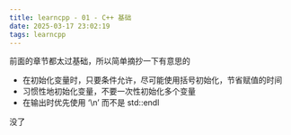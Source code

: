 ```yaml
---
title: learncpp - 01 - C++ 基础
date: 2025-03-17 23:02:19
tags: learncpp
---
```


前面的章节都太过基础，所以简单摘抄一下有意思的

- 在初始化变量时，只要条件允许，尽可能使用括号初始化，节省赋值的时间
- 习惯性地初始化变量，不要一次性初始化多个变量
- 在输出时优先使用 ‘\n’ 而不是 std::endl

没了
